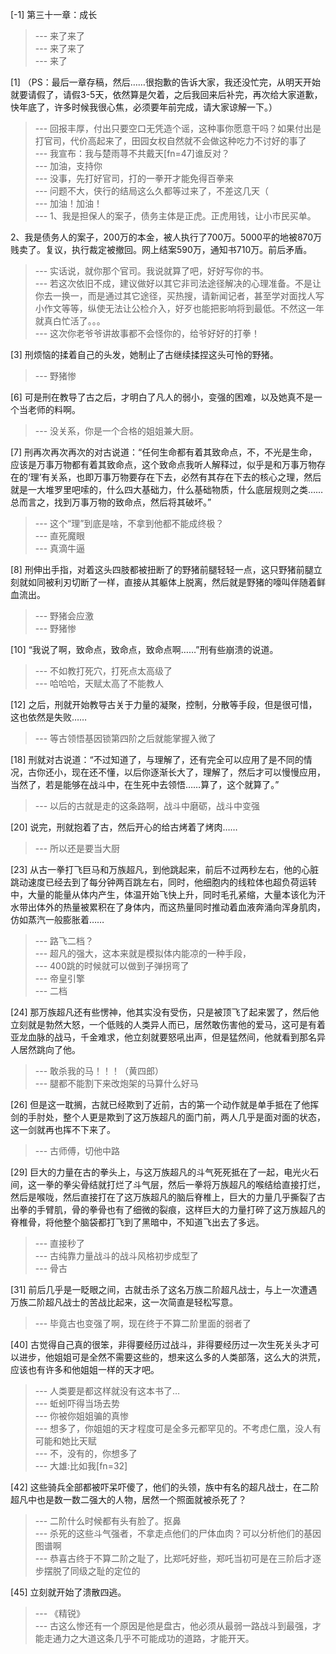 
[-1] 第三十一章：成长
>--- 来了来了<br>
>--- 来了来了<br>
>--- 来了<br>

[1] （PS：最后一章存稿，然后……很抱歉的告诉大家，我还没忙完，从明天开始就要请假了，请假3-5天，依然算是欠着，之后我回来后补完，再次给大家道歉，快年底了，许多时候我很心焦，必须要年前完成，请大家谅解一下。）
>--- 回报丰厚，付出只要空口无凭造个谣，这种事你愿意干吗？如果付出是打官司，代价高起来了，田园女权自然就不会做这种吃力不讨好的事了<br>
>--- 我宣布：我与楚雨荨不共戴天[fn=47]谁反对？<br>
>--- 加油，支持你<br>
>--- 没事，先打好官司，打的一拳开才能免得百拳来<br>
>--- 问题不大，侠行的结局这么久都等过来了，不差这几天（<br>
>--- 加油！加油！<br>
>--- 1、我是担保人的案子，债务主体是正虎。正虎用钱，让小市民买单。

2、我是债务人的案子，200万的本金，被人执行了700万。5000平的地被870万贱卖了。复议，执行裁定被撤回。网上结案590万，通知书710万。前后矛盾。<br>
>--- 实话说，就你那个官司。我说就算了吧，好好写你的书。<br>
>--- 若这次依旧不成，建议做好以其它非司法途径解决的心理准备。不是让你去一换一，而是通过其它途径，买热搜，请新闻记者，甚至学对面找人写小作文等等，纵使无法让公检介入，好歹也能把影响将到最低。不然这一年就真白忙活了。。。<br>
>--- 这次你老爷爷讲故事都不会怪你的，给爷好好的打拳！<br>

[3] 刑烦恼的揉着自己的头发，她制止了古继续揉捏这头可怜的野猪。
>--- 野猪惨<br>

[6] 可是刑在教导了古之后，才明白了凡人的弱小，变强的困难，以及她真不是一个当老师的料啊。
>--- 没关系，你是一个合格的姐姐兼大厨。<br>

[7] 刑再次再次再次的对古说道：“任何生命都有着其致命点，不，不光是生命，应该是万事万物都有着其致命点，这个致命点我听人解释过，似乎是和万事万物存在的‘理’有关系，也即万事万物要存在下去，必然有其存在下去的核心之理，然后就是一大堆罗里吧嗦的，什么四大基础力，什么基础物质，什么底层规则之类……总而言之，找到万事万物的致命点，然后将其破坏。”
>--- 这个“理”到底是啥，不拿到他都不能成终极？<br>
>--- 直死魔眼<br>
>--- 真滴牛逼<br>

[8] 刑伸出手指，对着这头四肢都被扭断了的野猪前腿轻轻一点，这只野猪前腿立刻就如同被利刃切断了一样，直接从其躯体上脱离，然后就是野猪的嚎叫伴随着鲜血流出。
>--- 野猪会应激<br>
>--- 野猪惨<br>

[10] “我说了啊，致命点，致命点，致命点啊……”刑有些崩溃的说道。
>--- 不如教打死穴，打死点太高级了<br>
>--- 哈哈哈，天赋太高了不能教人<br>

[12] 之后，刑就开始教导古关于力量的凝聚，控制，分散等手段，但是很可惜，这也依然是失败……
>--- 等古领悟基因锁第四阶之后就能掌握入微了<br>

[18] 刑就对古说道：“不过知道了，与理解了，还有完全可以应用了是不同的情况，古你还小，现在还不懂，以后你逐渐长大了，理解了，然后才可以慢慢应用，当然了，若是能够在战斗中，在生死中去领悟……算了，这个就算了。”
>--- 以后的古就是走的这条路啊，战斗中磨砺，战斗中变强<br>

[20] 说完，刑就抱着了古，然后开心的给古烤着了烤肉……
>--- 所以还是要当大厨<br>

[23] 从古一拳打飞巨马和万族超凡，到他跳起来，前后不过两秒左右，他的心脏跳动速度已经去到了每分钟两百跳左右，同时，他细胞内的线粒体也超负荷运转中，大量的能量从体内产生，体温开始飞快上升，同时毛孔紧缩，大量本该化为汗水带出体外的热量被累积在了身体内，而这热量同时推动着血液奔涌向浑身肌肉，仿如蒸汽一般膨胀着……
>--- 路飞二档？<br>
>--- 超凡的强大，这本来就是模拟体内能凉的一种手段，<br>
>--- 400跳的时候就可以做到子弹拐弯了<br>
>--- 帝皇引擎<br>
>--- 二档<br>

[24] 那万族超凡还有些愣神，他其实没有受伤，只是被顶飞了起来罢了，然后他立刻就是勃然大怒，一个低贱的人类异人而已，居然敢伤害他的爱马，这可是有着亚龙血脉的战马，千金难求，他立刻就要怒吼出声，但是猛然间，他就看到那名异人居然跳向了他。
>--- 敢杀我的马！！！（黄四郎）<br>
>--- 腿都不能割下来改炮架的马算什么好马<br>

[26] 但是这一耽搁，古就已经欺到了近前，古的第一个动作就是单手抵在了他挥剑的手肘处，整个人更是欺到了这万族超凡的面门前，两人几乎是面对面的状态，这一剑就再也挥不下来了。
>--- 古师傅，切他中路<br>

[29] 巨大的力量在古的拳头上，与这万族超凡的斗气死死抵在了一起，电光火石间，这一拳的拳尖骨结就打烂了斗气层，然后一拳将万族超凡的喉结给直接打烂，然后是喉咙，然后直接打在了这万族超凡的脑后脊椎上，巨大的力量几乎撕裂了古出拳的手臂肌，骨的拳骨也有了细微的裂痕，这样巨大的力量打碎了这万族超凡的脊椎骨，将他整个脑袋都打飞到了黑暗中，不知道飞出去了多远。
>--- 直接秒了<br>
>--- 古纯靠力量战斗的战斗风格初步成型了<br>
>--- 骨古<br>

[31] 前后几乎是一眨眼之间，古就击杀了这名万族二阶超凡战士，与上一次遭遇万族二阶超凡战士的苦战比起来，这一次简直是轻松写意。
>--- 毕竟古也变强了啊，现在终于不算二阶里面的弱者了<br>

[40] 古觉得自己真的很笨，非得要经历过战斗，非得要经历过一次生死关头才可以进步，他姐姐可是全然不需要这些的，想来这么多的人类部落，这么大的洪荒，应该也有许多和他姐姐一样的天才吧。
>--- 人类要是都这样就没有这本书了…<br>
>--- 蚯蚓吓得当场去势<br>
>--- 你被你姐姐骗的真惨<br>
>--- 想多了，你姐姐的天才程度可是全多元都罕见的。不考虑仁凰，没人有可能和她比天赋<br>
>--- 不，没有的，你想多了<br>
>--- 大雄:比如我[fn=32]<br>

[42] 这些骑兵全部都被吓呆吓傻了，他们的头领，族中有名的超凡战士，在二阶超凡中也是数一数二强大的人物，居然一个照面就被杀死了？
>--- 二阶什么时候都有头有脸了。抠鼻<br>
>--- 杀死的这些斗气强者，不拿走点他们的尸体血肉？可以分析他们的基因图谱啊<br>
>--- 恭喜古终于不算二阶之耻了，比郑吒好些，郑吒当初可是在三阶后才逐步摆脱了同级之耻的定位的<br>

[45] 立刻就开始了溃散四逃。
>--- 《精锐》<br>
>--- 古这么惨还有一个原因是他是盘古，他必须从最弱一路战斗到最强，才能走通力之大道这条几乎不可能成功的道路，才能开天。<br>
